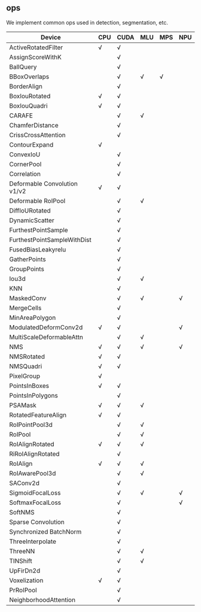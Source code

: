 ## ops

We implement common ops used in detection, segmentation, etc.

| Device                       | CPU | CUDA | MLU | MPS | NPU |
|------------------------------| --- | ---- | --- | --- | --- |
| ActiveRotatedFilter          | √   | √    |     |     |     |
| AssignScoreWithK             |     | √    |     |     |     |
| BallQuery                    |     | √    |     |     |     |
| BBoxOverlaps                 |     | √    | √   | √   |     |
| BorderAlign                  |     | √    |     |     |     |
| BoxIouRotated                | √   | √    |     |     |     |
| BoxIouQuadri                 | √   | √    |     |     |     |
| CARAFE                       |     | √    | √   |     |     |
| ChamferDistance              |     | √    |     |     |     |
| CrissCrossAttention          |     | √    |     |     |     |
| ContourExpand                | √   |      |     |     |     |
| ConvexIoU                    |     | √    |     |     |     |
| CornerPool                   |     | √    |     |     |     |
| Correlation                  |     | √    |     |     |     |
| Deformable Convolution v1/v2 | √   | √    |     |     |     |
| Deformable RoIPool           |     | √    | √   |     |     |
| DiffIoURotated               |     | √    |     |     |     |
| DynamicScatter               |     | √    |     |     |     |
| FurthestPointSample          |     | √    |     |     |     |
| FurthestPointSampleWithDist  |     | √    |     |     |     |
| FusedBiasLeakyrelu           |     | √    |     |     |     |
| GatherPoints                 |     | √    |     |     |     |
| GroupPoints                  |     | √    |     |     |     |
| Iou3d                        |     | √    | √   |     |     |
| KNN                          |     | √    |     |     |     |
| MaskedConv                   |     | √    | √   |     | √   |
| MergeCells                   |     | √    |     |     |     |
| MinAreaPolygon               |     | √    |     |     |     |
| ModulatedDeformConv2d        | √   | √    |     |     | √   |
| MultiScaleDeformableAttn     |     | √    | √   |     |     |
| NMS                          | √   | √    | √   |     | √   |
| NMSRotated                   | √   | √    |     |     |     |
| NMSQuadri                    | √   | √    |     |     |     |
| PixelGroup                   | √   |      |     |     |     |
| PointsInBoxes                | √   | √    |     |     |     |
| PointsInPolygons             |     | √    |     |     |     |
| PSAMask                      | √   | √    | √   |     |     |
| RotatedFeatureAlign          | √   | √    |     |     |     |
| RoIPointPool3d               |     | √    | √   |     |     |
| RoIPool                      |     | √    | √   |     |     |
| RoIAlignRotated              | √   | √    | √   |     |     |
| RiRoIAlignRotated            |     | √    |     |     |     |
| RoIAlign                     | √   | √    | √   |     |     |
| RoIAwarePool3d               |     | √    | √   |     |     |
| SAConv2d                     |     | √    |     |     |     |
| SigmoidFocalLoss             |     | √    | √   |     | √   |
| SoftmaxFocalLoss             |     | √    |     |     | √   |
| SoftNMS                      |     | √    |     |     |     |
| Sparse Convolution           |     | √    |     |     |     |
| Synchronized BatchNorm       |     | √    |     |     |     |
| ThreeInterpolate             |     | √    |     |     |     |
| ThreeNN                      |     | √    | √   |     |     |
| TINShift                     |     | √    | √   |     |     |
| UpFirDn2d                    |     | √    |     |     |     |
| Voxelization                 | √   | √    |     |     |     |
| PrRoIPool                    |     | √    |     |     |     |
| NeighborhoodAttention        |     | √    |     |     |     |
